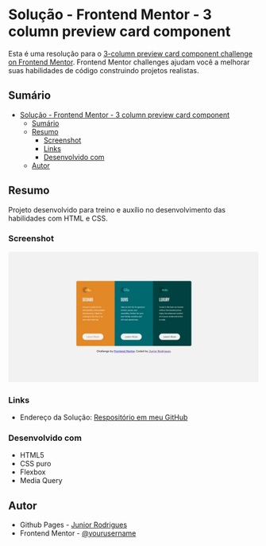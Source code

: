 # Solução - Frontend Mentor - 3 column preview card component

Esta é uma resolução para o [3-column preview card component challenge on Frontend Mentor](https://www.frontendmentor.io/challenges/3column-preview-card-component-pH92eAR2-). Frontend Mentor challenges ajudam você a melhorar suas habilidades de código construindo projetos realistas. 

## Sumário

- [Solução - Frontend Mentor - 3 column preview card component](#solução---frontend-mentor---3-column-preview-card-component)
  - [Sumário](#sumário)
  - [Resumo](#resumo)
    - [Screenshot](#screenshot)
    - [Links](#links)
    - [Desenvolvido com](#desenvolvido-com)
  - [Autor](#autor)

## Resumo
Projeto desenvolvido para treino e auxílio no desenvolvimento das habilidades com HTML e CSS.

### Screenshot
![](./images/screenshot.jpg)

### Links
- Endereço da Solução: [Respositório em meu GitHub](https://github.com/juniorrdgs/3-column-preview-card-component-main)

### Desenvolvido com
- HTML5
- CSS puro
- Flexbox
- Media Query

## Autor

- Github Pages - [Junior Rodrigues](https://juniorrdgs.github.io)
- Frontend Mentor - [@yourusername](https://www.frontendmentor.io/profile/juniorrdgs)